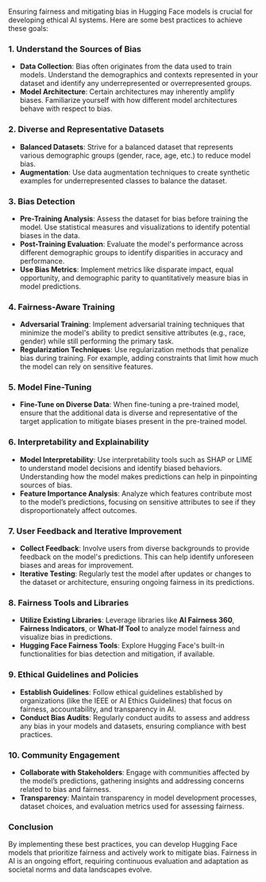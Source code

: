 Ensuring fairness and mitigating bias in Hugging Face models is crucial for developing ethical AI systems. Here are some best practices to achieve these goals:

### 1. **Understand the Sources of Bias**
   - **Data Collection**: Bias often originates from the data used to train models. Understand the demographics and contexts represented in your dataset and identify any underrepresented or overrepresented groups.
   - **Model Architecture**: Certain architectures may inherently amplify biases. Familiarize yourself with how different model architectures behave with respect to bias.

### 2. **Diverse and Representative Datasets**
   - **Balanced Datasets**: Strive for a balanced dataset that represents various demographic groups (gender, race, age, etc.) to reduce model bias.
   - **Augmentation**: Use data augmentation techniques to create synthetic examples for underrepresented classes to balance the dataset.

### 3. **Bias Detection**
   - **Pre-Training Analysis**: Assess the dataset for bias before training the model. Use statistical measures and visualizations to identify potential biases in the data.
   - **Post-Training Evaluation**: Evaluate the model's performance across different demographic groups to identify disparities in accuracy and performance.
   - **Use Bias Metrics**: Implement metrics like disparate impact, equal opportunity, and demographic parity to quantitatively measure bias in model predictions.

### 4. **Fairness-Aware Training**
   - **Adversarial Training**: Implement adversarial training techniques that minimize the model's ability to predict sensitive attributes (e.g., race, gender) while still performing the primary task.
   - **Regularization Techniques**: Use regularization methods that penalize bias during training. For example, adding constraints that limit how much the model can rely on sensitive features.

### 5. **Model Fine-Tuning**
   - **Fine-Tune on Diverse Data**: When fine-tuning a pre-trained model, ensure that the additional data is diverse and representative of the target application to mitigate biases present in the pre-trained model.

### 6. **Interpretability and Explainability**
   - **Model Interpretability**: Use interpretability tools such as SHAP or LIME to understand model decisions and identify biased behaviors. Understanding how the model makes predictions can help in pinpointing sources of bias.
   - **Feature Importance Analysis**: Analyze which features contribute most to the model’s predictions, focusing on sensitive attributes to see if they disproportionately affect outcomes.

### 7. **User Feedback and Iterative Improvement**
   - **Collect Feedback**: Involve users from diverse backgrounds to provide feedback on the model's predictions. This can help identify unforeseen biases and areas for improvement.
   - **Iterative Testing**: Regularly test the model after updates or changes to the dataset or architecture, ensuring ongoing fairness in its predictions.

### 8. **Fairness Tools and Libraries**
   - **Utilize Existing Libraries**: Leverage libraries like **AI Fairness 360**, **Fairness Indicators**, or **What-If Tool** to analyze model fairness and visualize bias in predictions.
   - **Hugging Face Fairness Tools**: Explore Hugging Face's built-in functionalities for bias detection and mitigation, if available.

### 9. **Ethical Guidelines and Policies**
   - **Establish Guidelines**: Follow ethical guidelines established by organizations (like the IEEE or AI Ethics Guidelines) that focus on fairness, accountability, and transparency in AI.
   - **Conduct Bias Audits**: Regularly conduct audits to assess and address any bias in your models and datasets, ensuring compliance with best practices.

### 10. **Community Engagement**
   - **Collaborate with Stakeholders**: Engage with communities affected by the model’s predictions, gathering insights and addressing concerns related to bias and fairness.
   - **Transparency**: Maintain transparency in model development processes, dataset choices, and evaluation metrics used for assessing fairness.

### Conclusion
By implementing these best practices, you can develop Hugging Face models that prioritize fairness and actively work to mitigate bias. Fairness in AI is an ongoing effort, requiring continuous evaluation and adaptation as societal norms and data landscapes evolve.